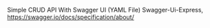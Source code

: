 Simple CRUD API With Swagger UI (YAML File)
Swagger-Ui-Express, 
https://swagger.io/docs/specification/about/